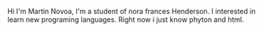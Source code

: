 Hi I'm Martin Novoa, 
I'm a student of nora frances Henderson.
I interested in learn new programing languages.
Right now i just know phyton and html.
